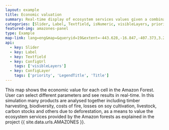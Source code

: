 ```yaml
---
layout: example
title: Economic valuation
summary: Real-time display of ecosystem services values given a combination of inputs and weights.
categories: [Slider, Label, Textfield, isNumeric, visibleLayers, priority, LegendTitle, Title]
featured-img: amazones-panel
type: Example
map-link: lang=eng&map=&queryid=19&extent=-443.628,-16.847,-407.373,3.294&tools=helpintro,layerchooser,zoomextent,customzoom,getfeature,hovershowlegend&options=scale,startopened,hidestylechooser,enablequeries,capabilities&visiblelayers=-1
api: 
  - key: Slider
  - key: Label
  - key: Textfield
  - key: ConfigUrl
    tags: ['visibleLayers']
  - key: ConfigLayer
    tags: ['priority', 'LegendTitle', 'Title']
---
```

This map shows the economic value for each cell in the Amazon Forest. User can select different parameters and see results in real-time. In this simulation many products are analysed together including timber harvesting, biodiversity, costs of fire, losses on soy cultivation, livestock, carbon stocks and others due to deforestation, as a means to value the ecosystem services provided by the Amazon forests as explained in the project {{ site.data.urls.AMAZONES }}.
